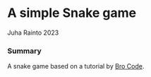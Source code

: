 A simple Snake game
===
Juha Rainto 2023

### Summary
A snake game based on a tutorial by [Bro Code](https://www.youtube.com/@BroCodez).